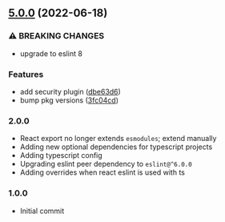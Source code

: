 ## [5.0.0](https://github.com/atomicpages/eslint-config/compare/v4.3.0...v5.0.0) (2022-06-18)


### ⚠ BREAKING CHANGES

* upgrade to eslint 8

### Features

* add security plugin ([dbe63d6](https://github.com/atomicpages/eslint-config/commit/dbe63d65f887f4232664300fd96b3abfed5c7988))
* bump pkg versions ([3fc04cd](https://github.com/atomicpages/eslint-config/commit/3fc04cd9dec007f4e72247864d498ac609407650))

### 2.0.0

- React export no longer extends `esmodules`; extend manually
- Adding new optional dependencies for typescript projects
- Adding typescript config
- Upgrading eslint peer dependency to `eslint@^6.0.0`
- Adding overrides when react eslint is used with ts

### 1.0.0

- Initial commit
